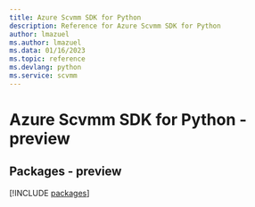 ```yaml
---
title: Azure Scvmm SDK for Python
description: Reference for Azure Scvmm SDK for Python
author: lmazuel
ms.author: lmazuel
ms.data: 01/16/2023
ms.topic: reference
ms.devlang: python
ms.service: scvmm
---
```

# Azure Scvmm SDK for Python - preview
## Packages - preview
[!INCLUDE [packages](scvmm-index.md)]